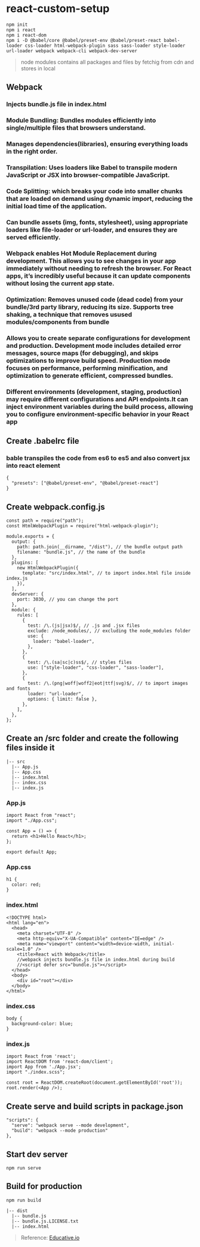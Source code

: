 # react-custom-setup

```
npm init
npm i react
npm i react-dom
npm i -D @babel/core @babel/preset-env @babel/preset-react babel-loader css-loader html-webpack-plugin sass sass-loader style-loader url-loader webpack webpack-cli webpack-dev-server
```

> node modules contains all packages and files by fetchig from cdn and stores in local

## Webpack 
### Injects bundle.js file in index.html
### Module Bundling: Bundles modules efficiently into single/multiple files that browsers understand.
### Manages dependencies(libraries), ensuring everything loads in the right order.
### Transpilation: Uses loaders like Babel to transpile modern JavaScript or JSX into browser-compatible JavaScript.
### Code Splitting: which breaks your code into smaller chunks that are loaded on demand using dynamic import, reducing the initial load time of the application.
### Can bundle assets (img, fonts, stylesheet), using appropriate loaders like file-loader or url-loader, and ensures they are served efficiently.
### Webpack enables Hot Module Replacement during development. This allows you to see changes in your app immediately without needing to refresh the browser. For React apps, it’s incredibly useful because it can update components without losing the current app state.
### Optimization: Removes unused code (dead code) from your bundle/3rd party library, reducing its size. Supports tree shaking, a technique that removes usused modules/components from bundle
### Allows you to create separate configurations for development and production. Development mode includes detailed error messages, source maps (for debugging), and skips optimizations to improve build speed. Production mode focuses on performance, performing minification, and optimization to generate efficient, compressed bundles.
### Different environments (development, staging, production) may require different configurations and API endpoints.It can inject environment variables during the build process, allowing you to configure environment-specific behavior in your React app

## Create .babelrc file
### bable transpiles the code from es6 to es5 and also convert jsx into react element
```
{
  "presets": ["@babel/preset-env", "@babel/preset-react"]
}
```

## Create webpack.config.js
```
const path = require("path");
const HtmlWebpackPlugin = require("html-webpack-plugin");

module.exports = {
  output: {
    path: path.join(__dirname, "/dist"), // the bundle output path
    filename: "bundle.js", // the name of the bundle
  },
  plugins: [
    new HtmlWebpackPlugin({
      template: "src/index.html", // to import index.html file inside index.js
    }),
  ],
  devServer: {
    port: 3030, // you can change the port
  },
  module: {
    rules: [
      {
        test: /\.(js|jsx)$/, // .js and .jsx files
        exclude: /node_modules/, // excluding the node_modules folder
        use: {
          loader: "babel-loader",
        },
      },
      {
        test: /\.(sa|sc|c)ss$/, // styles files
        use: ["style-loader", "css-loader", "sass-loader"],
      },
      {
        test: /\.(png|woff|woff2|eot|ttf|svg)$/, // to import images and fonts
        loader: "url-loader",
        options: { limit: false },
      },
    ],
  },
};
```

## Create an /src folder and create the following files inside it
```
|-- src
  |-- App.js
  |-- App.css
  |-- index.html
  |-- index.css
  |-- index.js
```

### App.js
```
import React from "react";
import "./App.css";

const App = () => {
  return <h1>Hello React</h1>;
};

export default App;
```

### App.css
```
h1 {
  color: red;
}
```

### index.html
```
<!DOCTYPE html>
<html lang="en">
  <head>
    <meta charset="UTF-8" />
    <meta http-equiv="X-UA-Compatible" content="IE=edge" />
    <meta name="viewport" content="width=device-width, initial-scale=1.0" />
    <title>React with Webpack</title>
    //webpack injects bundle.js file in index.html during build
    //<script defer src="bundle.js"></script>
  </head>
  <body>
    <div id="root"></div>
  </body>
</html>
```

### index.css
```
body {
  background-color: blue;
}
```

### index.js
```
import React from 'react';
import ReactDOM from 'react-dom/client';
import App from './App.jsx';
import "./index.scss";

const root = ReactDOM.createRoot(document.getElementById('root'));
root.render(<App />);
```

## Create serve and build scripts in package.json
```
"scripts": {
  "serve": "webpack serve --mode development",
  "build": "webpack --mode production"
},
```
## Start dev server
``` 
npm run serve
```

## Build for production
```
npm run build
```
```
|-- dist
  |-- bundle.js
  |-- bundle.js.LICENSE.txt
  |-- index.html
```


> Reference: [Educative.io](https://www.educative.io/answers/how-to-create-a-react-application-with-webpack)